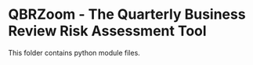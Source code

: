 # QBRZoom - The Quarterly Business Review Risk Assessment Tool

This folder contains python module files.
